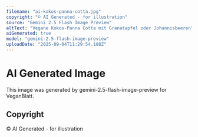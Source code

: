 ```yaml
---
filename: "ai-kokos-panna-cotta.jpg"
copyright: "© AI Generated - for illustration"
source: "Gemini 2.5 Flash Image Preview"
altText: "Vegane Kokos-Panna Cotta mit Granatapfel oder Johannisbeeren"
aiGenerated: true
model: "gemini-2.5-flash-image-preview"
uploadDate: "2025-09-04T11:29:54.188Z"
---
```


# AI Generated Image

This image was generated by gemini-2.5-flash-image-preview for VeganBlatt.

## Copyright
© AI Generated - for illustration

